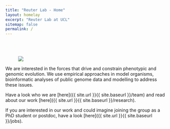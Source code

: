 ```yaml
---
title: "Reuter Lab - Home"
layout: homelay
excerpt: "Reuter Lab at UCL"
sitemap: false
permalink: /
---
```


<br><br>

<figure>
<img src="{{ site.url }}{{ site.baseurl }}/images/drosophila.jpg" class="center">
</figure>


<p>
We are interested in the forces that drive and constrain phenotypic and genomic evolution. We use empirical approaches in model organisms, bioinformatic analyses of public genome data and modelling to address these issues.
</p>
<p>
Have a look who we are [here]({{ site.url }}{{ site.baseurl }}/team) and read about our work [here]({{ site.url }}{{ site.baseurl }}/research).
</p>
<p>
If you are interested in our work and could imagine joining the group as a PhD student or postdoc, have a look [here]({{ site.url }}{{ site.baseurl }}/jobs).
<br>
</p>

